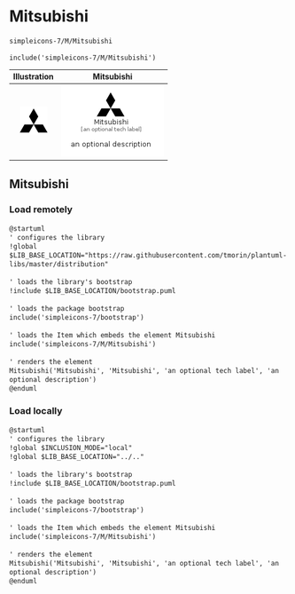# Mitsubishi


```text
simpleicons-7/M/Mitsubishi
```

```text
include('simpleicons-7/M/Mitsubishi')
```



| Illustration | Mitsubishi |
| :---: | :---: |
| ![illustration for Illustration](../../simpleicons-7/M/Mitsubishi.png) | ![illustration for Mitsubishi](../../simpleicons-7/M/Mitsubishi.Local.png) |




## Mitsubishi

### Load remotely
```plantuml
@startuml
' configures the library
!global $LIB_BASE_LOCATION="https://raw.githubusercontent.com/tmorin/plantuml-libs/master/distribution"

' loads the library's bootstrap
!include $LIB_BASE_LOCATION/bootstrap.puml

' loads the package bootstrap
include('simpleicons-7/bootstrap')

' loads the Item which embeds the element Mitsubishi
include('simpleicons-7/M/Mitsubishi')

' renders the element
Mitsubishi('Mitsubishi', 'Mitsubishi', 'an optional tech label', 'an optional description')
@enduml
```

### Load locally
```plantuml
@startuml
' configures the library
!global $INCLUSION_MODE="local"
!global $LIB_BASE_LOCATION="../.."

' loads the library's bootstrap
!include $LIB_BASE_LOCATION/bootstrap.puml

' loads the package bootstrap
include('simpleicons-7/bootstrap')

' loads the Item which embeds the element Mitsubishi
include('simpleicons-7/M/Mitsubishi')

' renders the element
Mitsubishi('Mitsubishi', 'Mitsubishi', 'an optional tech label', 'an optional description')
@enduml
```

